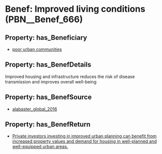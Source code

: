 # Benef: __Improved living conditions__ (PBN__Benef_666)

## Property: has_Beneficiary

* [poor urban communities](../Stakeholder/PBN__Stakeholder_276)

## Property: has_BenefDetails

Improved housing and infrastructure reduces the risk of disease transmission and improves overall well-being

## Property: has_BenefSource

* [alabaster_global_2016](../Article/PBN__Article_132)

## Property: has_BenefReturn

* [Private investors investing in improved urban planning can benefit from increased property values and demand for housing in well-planned and well-equipped urban areas.](../BenefReturn/PBN__BenefReturn_712)

